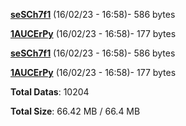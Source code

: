[**seSCh7f1**](/data/seSCh7f1.txt) (16/02/23 - 16:58)- 586 bytes

[**1AUCErPy**](/data/1AUCErPy.txt) (16/02/23 - 16:58)- 177 bytes

[**seSCh7f1**](/data/seSCh7f1.txt) (16/02/23 - 16:58)- 586 bytes

[**1AUCErPy**](/data/1AUCErPy.txt) (16/02/23 - 16:58)- 177 bytes

**Total Datas**: 10204

**Total Size**: 66.42 MB / 66.4 MB